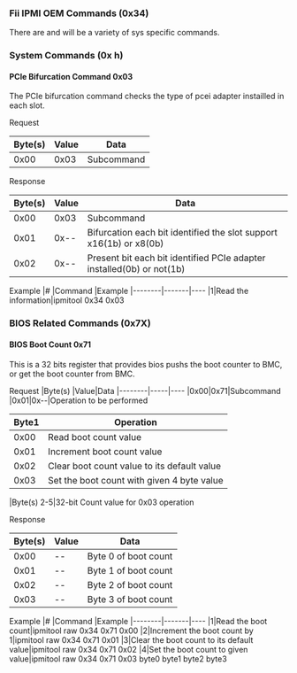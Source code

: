 ### Fii IPMI OEM Commands (0x34)

There are and will be a variety of sys specific commands.

### System Commands (0x h)

#### PCIe Bifurcation Command 0x03

The PCIe bifurcation command checks the type of pcei adapter instailled in
each slot.

Request

|Byte(s) |Value  |Data
|--------|-------|----
|0x00|0x03|Subcommand

Response

|Byte(s) |Value  |Data
|--------|-------|----
|0x00|0x03|Subcommand
|0x01|0x--|Bifurcation each bit identified the slot support x16(1b) or x8(0b)
|0x02|0x--|Present bit each bit identified PCIe adapter installed(0b) or not(1b)

Example
|# |Command |Example
|--------|-------|----
|1|Read the information|ipmitool 0x34 0x03

### BIOS Related Commands (0x7X)

#### BIOS Boot Count 0x71

This is a 32 bits register that provides bios pushs the boot counter to BMC, or 
get the boot counter from BMC.

Request
|Byte(s) |Value|Data
|--------|-----|----
|0x00|0x71|Subcommand
|0x01|0x--|Operation to be performed

|Byte1 |Operation
|------|---------
|0x00|Read boot count value
|0x01|Increment boot count value
|0x02|Clear boot count value to its default value
|0x03|Set the boot count with given 4 byte value

|Byte(s) 2-5|32-bit Count value for 0x03 operation

Response

|Byte(s) |Value  |Data
|--------|-------|----
|0x00|--|Byte 0 of boot count
|0x01|--|Byte 1 of boot count
|0x02|--|Byte 2 of boot count
|0x03|--|Byte 3 of boot count

Example
|# |Command |Example
|--------|-------|----
|1|Read the boot count|ipmitool raw 0x34 0x71 0x00
|2|Increment the boot count by 1|ipmitool raw 0x34 0x71 0x01
|3|Clear the boot count to its default value|ipmitool raw 0x34 0x71 0x02
|4|Set the boot count to given value|ipmitool raw 0x34 0x71 0x03 byte0 byte1 byte2 byte3
